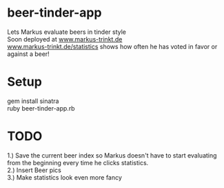 # beer-tinder-app
Lets Markus evaluate beers in tinder style <br/>
Soon deployed at www.markus-trinkt.de <br/>
www.markus-trinkt.de/statistics shows how often he has voted in favor or against a beer!

# Setup
gem install sinatra <br/>
ruby beer-tinder-app.rb

# TODO
1.) Save the current beer index so Markus doesn't have to start evaluating from the beginning every time he clicks statistics.<br/>
2.) Insert Beer pics</br>
3.) Make statistics look even more fancy<br/>